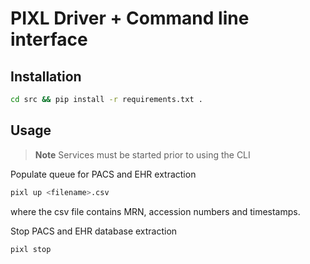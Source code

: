 # PIXL Driver + Command line interface


## Installation

```bash
cd src && pip install -r requirements.txt . 
```

## Usage

> **Note**
> Services must be started prior to using the CLI

Populate queue for PACS and EHR extraction
```bash
pixl up <filename>.csv
```
where the csv file contains MRN, accession numbers and timestamps.

Stop PACS and EHR database extraction
```bash
pixl stop
```

